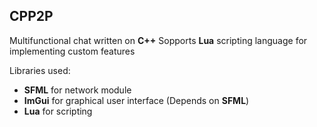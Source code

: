 ## CPP2P

Multifunctional chat written on **C++**
Sopports **Lua** scripting language for implementing custom features

Libraries used:
- **SFML**  for network module
- **ImGui** for graphical user interface (Depends on **SFML**)
- **Lua** for scripting